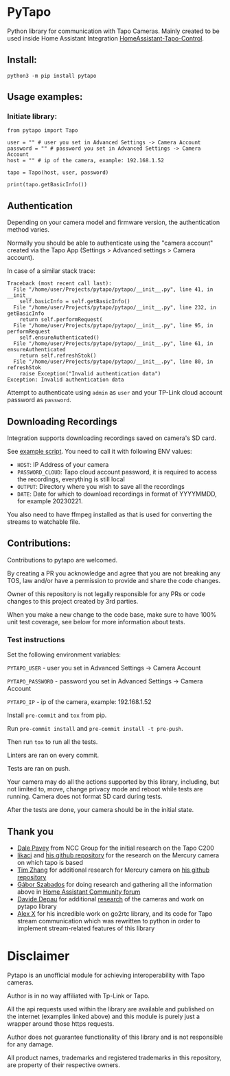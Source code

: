 # PyTapo

Python library for communication with Tapo Cameras.
Mainly created to be used inside Home Assistant Integration [HomeAssistant-Tapo-Control](https://github.com/JurajNyiri/HomeAssistant-Tapo-Control).

## Install:

```
python3 -m pip install pytapo
```

## Usage examples:

### Initiate library:

```
from pytapo import Tapo

user = "" # user you set in Advanced Settings -> Camera Account
password = "" # password you set in Advanced Settings -> Camera Account
host = "" # ip of the camera, example: 192.168.1.52

tapo = Tapo(host, user, password)

print(tapo.getBasicInfo())
```

## Authentication

Depending on your camera model and firmware version, the authentication method varies.

Normally you should be able to authenticate using the "camera account" created via the Tapo App (Settings > Advanced settings > Camera account).

In case of a similar stack trace:

```
Traceback (most recent call last):
  File "/home/user/Projects/pytapo/pytapo/__init__.py", line 41, in __init__
    self.basicInfo = self.getBasicInfo()
  File "/home/user/Projects/pytapo/pytapo/__init__.py", line 232, in getBasicInfo
    return self.performRequest(
  File "/home/user/Projects/pytapo/pytapo/__init__.py", line 95, in performRequest
    self.ensureAuthenticated()
  File "/home/user/Projects/pytapo/pytapo/__init__.py", line 61, in ensureAuthenticated
    return self.refreshStok()
  File "/home/user/Projects/pytapo/pytapo/__init__.py", line 80, in refreshStok
    raise Exception("Invalid authentication data")
Exception: Invalid authentication data
```

Attempt to authenticate using `admin` as `user` and your TP-Link cloud account password as `password`.

## Downloading Recordings

Integration supports downloading recordings saved on camera's SD card.

See [example script](https://github.com/JurajNyiri/pytapo/blob/main/experiments/DownloadRecordings.py).
You need to call it with following ENV values:

- `HOST`: IP Address of your camera
- `PASSWORD_CLOUD`: Tapo cloud account password, it is required to access the recordings, everything is still local
- `OUTPUT`: Directory where you wish to save all the recordings
- `DATE`: Date for which to download recordings in format of YYYYMMDD, for example 20230221.

You also need to have ffmpeg installed as that is used for converting the streams to watchable file.

## Contributions:

Contributions to pytapo are welcomed.

By creating a PR you acknowledge and agree that you are not breaking any TOS, law and/or have a permission to provide and share the code changes.

Owner of this repository is not legally responsible for any PRs or code changes to this project created by 3rd parties.

When you make a new change to the code base, make sure to have 100% unit test coverage, see below for more information about tests.

### Test instructions

Set the following environment variables:

`PYTAPO_USER` - user you set in Advanced Settings -> Camera Account

`PYTAPO_PASSWORD` - password you set in Advanced Settings -> Camera Account

`PYTAPO_IP` - ip of the camera, example: 192.168.1.52

Install `pre-commit` and `tox` from pip.

Run `pre-commit install` and `pre-commit install -t pre-push`.

Then run `tox` to run all the tests.

Linters are ran on every commit.

Tests are ran on push.

Your camera may do all the actions supported by this library, including, but not limited to, move, change privacy mode and reboot while tests are running. Camera does not format SD card during tests.

After the tests are done, your camera should be in the initial state.

## Thank you

- [Dale Pavey](https://research.nccgroup.com/2020/07/31/lights-camera-hacked-an-insight-into-the-world-of-popular-ip-cameras/) from NCC Group for the initial research on the Tapo C200
- [likaci](https://github.com/likaci) and [his github repository](https://github.com/likaci/mercury-ipc-control) for the research on the Mercury camera on which tapo is based
- [Tim Zhang](https://github.com/ttimasdf) for additional research for Mercury camera on [his github repository](https://github.com/ttimasdf/mercury-ipc-control)
- [Gábor Szabados](https://github.com/GSzabados) for doing research and gathering all the information above in [Home Assistant Community forum](https://community.home-assistant.io/t/use-pan-tilt-function-for-tp-link-tapo-c200-from-home-assistant/170143/18)
- [Davide Depau](https://github.com/Depau) for additional [research](https://md.depau.eu/s/r1Ys_oWoP) of the cameras and work on pytapo library
- [Alex X](https://github.com/AlexxIT) for his incredible work on go2rtc library, and its code for Tapo stream communication which was rewritten to python in order to implement stream-related features of this library

# Disclaimer

Pytapo is an unofficial module for achieving interoperability with Tapo cameras.

Author is in no way affiliated with Tp-Link or Tapo.

All the api requests used within the library are available and published on the internet (examples linked above) and this module is purely just a wrapper around those https requests.

Author does not guarantee functionality of this library and is not responsible for any damage.

All product names, trademarks and registered trademarks in this repository, are property of their respective owners.
